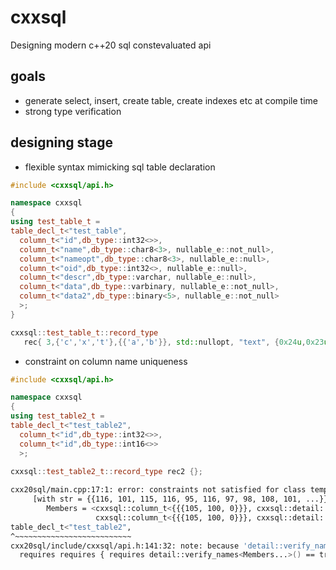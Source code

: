 # cxxsql

Designing modern c++20 sql constevaluated api

## goals

 - generate select, insert, create table, create indexes etc at compile time
 - strong type verification 
 
## designing stage

 -  flexible syntax mimicking sql table declaration
```C++
#include <cxxsql/api.h>

namespace cxxsql
{
using test_table_t = 
table_decl_t<"test_table",
  column_t<"id",db_type::int32<>>,
  column_t<"name",db_type::char8<3>, nullable_e::not_null>,
  column_t<"nameopt",db_type::char8<3>, nullable_e::null>,
  column_t<"oid",db_type::int32<>, nullable_e::null>,
  column_t<"descr",db_type::varchar, nullable_e::null>,
  column_t<"data",db_type::varbinary, nullable_e::not_null>,
  column_t<"data2",db_type::binary<5>, nullable_e::not_null>
  >;
}

cxxsql::test_table_t::record_type
   rec{ 3,{'c','x','t'},{{'a','b'}}, std::nullopt, "text", {0x24u,0x23u,0x25u},{0x0u,0x1u,0x2u,0x3u} };
```

 - constraint on column name uniqueness
 
```C++
#include <cxxsql/api.h>

namespace cxxsql
{
using test_table2_t = 
table_decl_t<"test_table2",
  column_t<"id",db_type::int32<>>,
  column_t<"id",db_type::int16<>>
  >;
  
cxxsql::test_table2_t::record_type rec2 {};
```

```bash
cxx20sql/main.cpp:17:1: error: constraints not satisfied for class template 'table_decl_t'
     [with str = {{116, 101, 115, 116, 95, 116, 97, 98, 108, 101, ...}},
        Members = <cxxsql::column_t<{{{105, 100, 0}}}, cxxsql::detail::db_type<cxxsql::db_type_e::int32, 0>, cxxsql::nullable_e::not_null>,
                   cxxsql::column_t<{{{105, 100, 0}}}, cxxsql::detail::db_type<cxxsql::db_type_e::int16, 0>, cxxsql::nullable_e::not_null>>]
table_decl_t<"test_table2",
^~~~~~~~~~~~~~~~~~~~~~~~~~~
cxx20sql/include/cxxsql/api.h:141:32: note: because 'detail::verify_names<cxxsql::column_t<{{{105, 100, 0}}}, cxxsql::detail::db_type<cxxsql::db_type_e::int32, 0>, cxxsql::nullable_e::not_null>, cxxsql::column_t<{{{105, 100, 0}}}, cxxsql::detail::db_type<cxxsql::db_type_e::int16, 0>, cxxsql::nullable_e::not_null> >() == true' (0 == 1) evaluated to false
  requires requires { requires detail::verify_names<Members...>() == true; }
```
